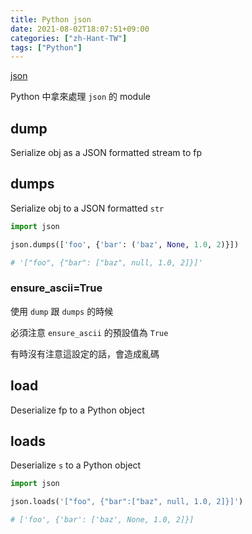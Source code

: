 ```yaml
---
title: Python json
date: 2021-08-02T18:07:51+09:00
categories: ["zh-Hant-TW"]
tags: ["Python"]
---
```

[json](https://docs.python.org/3/library/json.html)

Python 中拿來處理 `json` 的 module

## dump

Serialize obj as a JSON formatted stream to fp

## dumps

Serialize obj to a JSON formatted `str`

```python
import json

json.dumps(['foo', {'bar': ('baz', None, 1.0, 2)}])

# '["foo", {"bar": ["baz", null, 1.0, 2]}]'
```

### ensure_ascii=True

使用 `dump` 跟 `dumps` 的時候

必須注意 `ensure_ascii` 的預設值為 `True`

有時沒有注意這設定的話，會造成亂碼

## load

Deserialize fp to a Python object

## loads

Deserialize `s` to a Python object

```python
import json

json.loads('["foo", {"bar":["baz", null, 1.0, 2]}]')

# ['foo', {'bar': ['baz', None, 1.0, 2]}]
```
